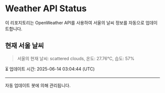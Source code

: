 
# Weather API Status

이 리포지토리는 OpenWeather API를 사용하여 서울의 날씨 정보를 자동으로 업데이트합니다.

## 현재 서울 날씨
> 서울의 현재 날씨: scattered clouds, 온도: 27.76°C, 습도: 57%

⏳ 업데이트 시간: 2025-06-14 03:04:44 (UTC)

---
자동 업데이트 봇에 의해 관리됩니다.
